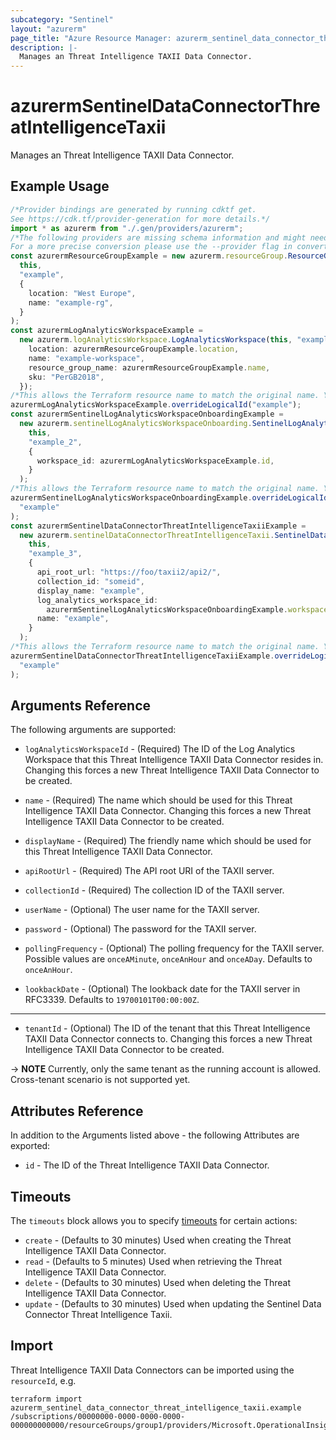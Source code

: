 ```yaml
---
subcategory: "Sentinel"
layout: "azurerm"
page_title: "Azure Resource Manager: azurerm_sentinel_data_connector_threat_intelligence_taxii"
description: |-
  Manages an Threat Intelligence TAXII Data Connector.
---
```


# azurermSentinelDataConnectorThreatIntelligenceTaxii

Manages an Threat Intelligence TAXII Data Connector.

## Example Usage

```typescript
/*Provider bindings are generated by running cdktf get.
See https://cdk.tf/provider-generation for more details.*/
import * as azurerm from "./.gen/providers/azurerm";
/*The following providers are missing schema information and might need manual adjustments to synthesize correctly: azurerm.
For a more precise conversion please use the --provider flag in convert.*/
const azurermResourceGroupExample = new azurerm.resourceGroup.ResourceGroup(
  this,
  "example",
  {
    location: "West Europe",
    name: "example-rg",
  }
);
const azurermLogAnalyticsWorkspaceExample =
  new azurerm.logAnalyticsWorkspace.LogAnalyticsWorkspace(this, "example_1", {
    location: azurermResourceGroupExample.location,
    name: "example-workspace",
    resource_group_name: azurermResourceGroupExample.name,
    sku: "PerGB2018",
  });
/*This allows the Terraform resource name to match the original name. You can remove the call if you don't need them to match.*/
azurermLogAnalyticsWorkspaceExample.overrideLogicalId("example");
const azurermSentinelLogAnalyticsWorkspaceOnboardingExample =
  new azurerm.sentinelLogAnalyticsWorkspaceOnboarding.SentinelLogAnalyticsWorkspaceOnboarding(
    this,
    "example_2",
    {
      workspace_id: azurermLogAnalyticsWorkspaceExample.id,
    }
  );
/*This allows the Terraform resource name to match the original name. You can remove the call if you don't need them to match.*/
azurermSentinelLogAnalyticsWorkspaceOnboardingExample.overrideLogicalId(
  "example"
);
const azurermSentinelDataConnectorThreatIntelligenceTaxiiExample =
  new azurerm.sentinelDataConnectorThreatIntelligenceTaxii.SentinelDataConnectorThreatIntelligenceTaxii(
    this,
    "example_3",
    {
      api_root_url: "https://foo/taxii2/api2/",
      collection_id: "someid",
      display_name: "example",
      log_analytics_workspace_id:
        azurermSentinelLogAnalyticsWorkspaceOnboardingExample.workspaceId,
      name: "example",
    }
  );
/*This allows the Terraform resource name to match the original name. You can remove the call if you don't need them to match.*/
azurermSentinelDataConnectorThreatIntelligenceTaxiiExample.overrideLogicalId(
  "example"
);

```

## Arguments Reference

The following arguments are supported:

*   `logAnalyticsWorkspaceId` - (Required) The ID of the Log Analytics Workspace that this Threat Intelligence TAXII Data Connector resides in. Changing this forces a new Threat Intelligence TAXII Data Connector to be created.

*   `name` - (Required) The name which should be used for this Threat Intelligence TAXII Data Connector. Changing this forces a new Threat Intelligence TAXII Data Connector to be created.

*   `displayName` - (Required) The friendly name which should be used for this Threat Intelligence TAXII Data Connector.

*   `apiRootUrl` - (Required) The API root URI of the TAXII server.

*   `collectionId` - (Required) The collection ID of the TAXII server.

*   `userName` - (Optional) The user name for the TAXII server.

*   `password` - (Optional) The password for the TAXII server.

*   `pollingFrequency` - (Optional) The polling frequency for the TAXII server. Possible values are `onceAMinute`, `onceAnHour` and `onceADay`. Defaults to `onceAnHour`.

*   `lookbackDate` - (Optional) The lookback date for the TAXII server in RFC3339. Defaults to `19700101T00:00:00Z`.

***

* `tenantId` - (Optional) The ID of the tenant that this Threat Intelligence TAXII Data Connector connects to. Changing this forces a new Threat Intelligence TAXII Data Connector to be created.

\-> **NOTE** Currently, only the same tenant as the running account is allowed. Cross-tenant scenario is not supported yet.

## Attributes Reference

In addition to the Arguments listed above - the following Attributes are exported:

* `id` - The ID of the Threat Intelligence TAXII Data Connector.

## Timeouts

The `timeouts` block allows you to specify [timeouts](https://www.terraform.io/language/resources/syntax#operation-timeouts) for certain actions:

* `create` - (Defaults to 30 minutes) Used when creating the Threat Intelligence TAXII Data Connector.
* `read` - (Defaults to 5 minutes) Used when retrieving the Threat Intelligence TAXII Data Connector.
* `delete` - (Defaults to 30 minutes) Used when deleting the Threat Intelligence TAXII Data Connector.
* `update` - (Defaults to 30 minutes) Used when updating the Sentinel Data Connector Threat Intelligence Taxii.

## Import

Threat Intelligence TAXII Data Connectors can be imported using the `resourceId`, e.g.

```console
terraform import azurerm_sentinel_data_connector_threat_intelligence_taxii.example /subscriptions/00000000-0000-0000-0000-000000000000/resourceGroups/group1/providers/Microsoft.OperationalInsights/workspaces/workspace1/providers/Microsoft.SecurityInsights/dataConnectors/dc1
```
